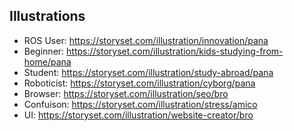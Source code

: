 ## Illustrations

- ROS User: https://storyset.com/illustration/innovation/pana
- Beginner: https://storyset.com/illustration/kids-studying-from-home/pana
- Student: https://storyset.com/illustration/study-abroad/pana
- Roboticist: https://storyset.com/illustration/cyborg/pana
- Browser: https://storyset.com/illustration/seo/bro
- Confuison: https://storyset.com/illustration/stress/amico
- UI: https://storyset.com/illustration/website-creator/bro


<!-- <a href="https://storyset.com/people">People illustrations by Storyset</a> -->